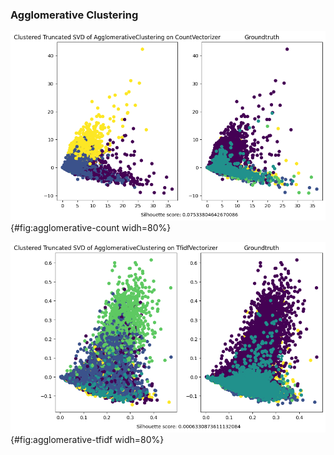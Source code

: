 ### Agglomerative Clustering

![](images/cluster_TruncatedSVD_AgglomerativeClustering_CountVectorizer.png){#fig:agglomerative-count widh=80%}

![](images/cluster_TruncatedSVD_AgglomerativeClustering_TfidfVectorizer.png){#fig:agglomerative-tfidf widh=80%}

